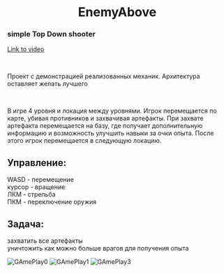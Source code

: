 <h1 align="center">EnemyAbove</h1>
<h3>simple Top Down shooter</h3>
 
<a href="https://drive.google.com/file/d/13IkHnFHg1TKvIj2tarc0Jf8zA3Xi5IhA/view?usp=drive_link">Link to video</a> </h2>

<br><p>Проект с демонстрацией реализованных механик. Архитектура оставляет желать лучшего </p>


<br><p>В игре 4 уровня и локация между уровнями. Игрок перемещается по карте, убивая противников и захвачивая артефакты. При захвате артефакта перемещается на базу, где получает дополнительную информацию и возможность улучшить навыки за очки опыта. После этого игрок перемещается в следующую локацию.</p>

<h2> Управление:</h2>

<p>WASD - перемещение<br>
 курсор - вращение<br>
 ЛКМ - стрельба<br>
 ПКМ - переключение оружия</p>
 
<h2> Задача:</h2>

<p>захватить все артефакты<br>
уничтожить как можно больше врагов для получения опыта</p>

![GAmePlay0](https://github.com/KIT4276/EnemyAbove/assets/82262901/93426d38-b734-42fc-b610-1f772bd8d0af)
![GAmePlay1](https://github.com/KIT4276/EnemyAbove/assets/82262901/775245e2-edca-4b14-9604-b2a9d8b8e220)
![GAmePlay3](https://github.com/KIT4276/EnemyAbove/assets/82262901/00407235-cd44-49f6-bbec-e13fd24f580d)


